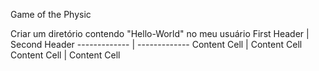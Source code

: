 Game of the Physic

Criar um diretório contendo "Hello-World" no meu usuário
First Header  | Second Header
------------- | -------------
Content Cell  | Content Cell
Content Cell  | Content Cell
